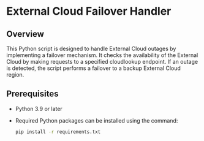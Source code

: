 # External Cloud Failover Handler

## Overview

This Python script is designed to handle External Cloud outages by implementing a failover mechanism. 
It checks the availability of the External Cloud by making requests to a specified cloudlookup endpoint. 
If an outage is detected, the script performs a failover to a backup External Cloud region.

## Prerequisites

- Python 3.9 or later
- Required Python packages can be installed using the command:

  ```bash
  pip install -r requirements.txt
  ```

